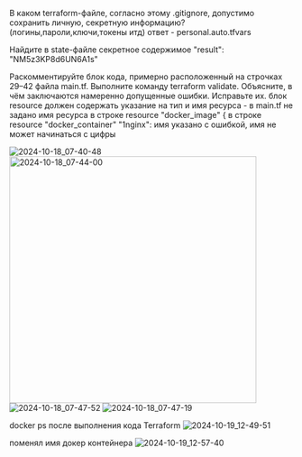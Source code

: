 
В каком terraform-файле, согласно этому .gitignore, допустимо сохранить личную, секретную информацию?(логины,пароли,ключи,токены итд)
ответ - personal.auto.tfvars

Найдите в state-файле секретное содержимое
"result": "NM5z3KP8d6UN6A1s"

Раскомментируйте блок кода, примерно расположенный на строчках 29–42 файла main.tf. Выполните команду terraform validate. Объясните, в чём заключаются намеренно допущенные ошибки. Исправьте их.
блок resource должен содержать указание на тип и имя ресурса - в main.tf не задано имя ресурса в строке resource "docker_image" {
в строке resource "docker_container" "1nginx": имя указано с ошибкой, имя не может начинаться с цифры

![2024-10-18_07-40-48](https://github.com/user-attachments/assets/93d14d54-8242-4d3c-a12f-991c5286e168)
<img width="438" alt="2024-10-18_07-44-00" src="https://github.com/user-attachments/assets/245866fd-d3f7-449c-a2d2-a81edf1f5f1a">
![2024-10-18_07-47-52](https://github.com/user-attachments/assets/7639b0e4-2e72-4a35-b47b-2ce865416860)
![2024-10-18_07-47-19](https://github.com/user-attachments/assets/1cc50ef2-eb69-44f7-9a26-e8cb3404dbdf)

docker ps после выполнения кода Terraform
![2024-10-19_12-49-51](https://github.com/user-attachments/assets/c1ceca0f-1b65-45d2-bd57-2881de4fd616)

поменял имя докер контейнера
![2024-10-19_12-57-40](https://github.com/user-attachments/assets/621af6af-1216-4e19-be7a-92950dc45e51)


